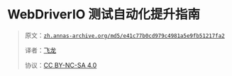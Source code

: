 # WebDriverIO 测试自动化提升指南

> 原文：[`zh.annas-archive.org/md5/e41c77b0cd979c4981a5e9fb51217fa2`](https://zh.annas-archive.org/md5/e41c77b0cd979c4981a5e9fb51217fa2)
> 
> 译者：[飞龙](https://github.com/wizardforcel)
> 
> 协议：[CC BY-NC-SA 4.0](http://creativecommons.org/licenses/by-nc-sa/4.0/)